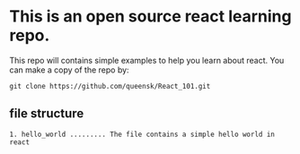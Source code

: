 # This is an open source react learning repo.

This repo will contains simple examples to help you learn about react. You can make a copy of the repo by:
```
git clone https://github.com/queensk/React_101.git
```

## file structure

```
1. hello_world ......... The file contains a simple hello world in react 
```